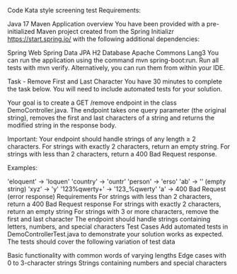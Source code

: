 Code Kata style screening test
Requirements:

Java 17
Maven
Application overview
You have been provided with a pre-initialized Maven project created from the Spring Initializr https://start.spring.io/ with the following additional dependencies:

Spring Web
Spring Data JPA
H2 Database
Apache Commons Lang3
You can run the application using the command mvn spring-boot:run. Run all tests with mvn verify. Alternatively, you can run them from within your IDE.

Task - Remove First and Last Character
You have 30 minutes to complete the task below. You will need to include automated tests for your solution.

Your goal is to create a GET /remove endpoint in the class DemoController.java. The endpoint takes one query parameter (the original string), removes the first and last characters of a string and returns the modified string in the response body.

Important: Your endpoint should handle strings of any length ≥ 2 characters. For strings with exactly 2 characters, return an empty string. For strings with less than 2 characters, return a 400 Bad Request response.

Examples:

'eloquent' -> 'loquen'
'country' -> 'ountr'
'person' -> 'erso'
'ab' -> '' (empty string)
'xyz' -> 'y'
'123%qwerty+' -> '123_%qwerty'
'a' -> 400 Bad Request (error response)
Requirements
For strings with less than 2 characters, return a 400 Bad Request response
For strings with exactly 2 characters, return an empty string
For strings with 3 or more characters, remove the first and last character
The endpoint should handle strings containing letters, numbers, and special characters
Test Cases
Add automated tests in DemoControllerTest.java to demonstrate your solution works as expected. The tests should cover the following variation of test data

Basic functionality with common words of varying lengths
Edge cases with 0 to 3-character strings
Strings containing numbers and special characters
